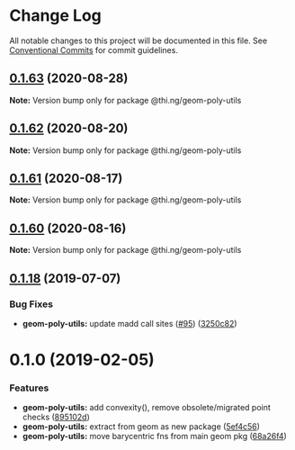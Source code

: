 # Change Log

All notable changes to this project will be documented in this file.
See [Conventional Commits](https://conventionalcommits.org) for commit guidelines.

## [0.1.63](https://github.com/thi-ng/umbrella/compare/@thi.ng/geom-poly-utils@0.1.62...@thi.ng/geom-poly-utils@0.1.63) (2020-08-28)

**Note:** Version bump only for package @thi.ng/geom-poly-utils





## [0.1.62](https://github.com/thi-ng/umbrella/compare/@thi.ng/geom-poly-utils@0.1.61...@thi.ng/geom-poly-utils@0.1.62) (2020-08-20)

**Note:** Version bump only for package @thi.ng/geom-poly-utils





## [0.1.61](https://github.com/thi-ng/umbrella/compare/@thi.ng/geom-poly-utils@0.1.60...@thi.ng/geom-poly-utils@0.1.61) (2020-08-17)

**Note:** Version bump only for package @thi.ng/geom-poly-utils





## [0.1.60](https://github.com/thi-ng/umbrella/compare/@thi.ng/geom-poly-utils@0.1.59...@thi.ng/geom-poly-utils@0.1.60) (2020-08-16)

**Note:** Version bump only for package @thi.ng/geom-poly-utils





## [0.1.18](https://github.com/thi-ng/umbrella/compare/@thi.ng/geom-poly-utils@0.1.17...@thi.ng/geom-poly-utils@0.1.18) (2019-07-07)

### Bug Fixes

* **geom-poly-utils:** update madd call sites ([#95](https://github.com/thi-ng/umbrella/issues/95)) ([3250c82](https://github.com/thi-ng/umbrella/commit/3250c82))

# 0.1.0 (2019-02-05)

### Features

* **geom-poly-utils:** add convexity(), remove obsolete/migrated point checks ([895102d](https://github.com/thi-ng/umbrella/commit/895102d))
* **geom-poly-utils:** extract from geom as new package ([5ef4c56](https://github.com/thi-ng/umbrella/commit/5ef4c56))
* **geom-poly-utils:** move barycentric fns from main geom pkg ([68a26f4](https://github.com/thi-ng/umbrella/commit/68a26f4))
